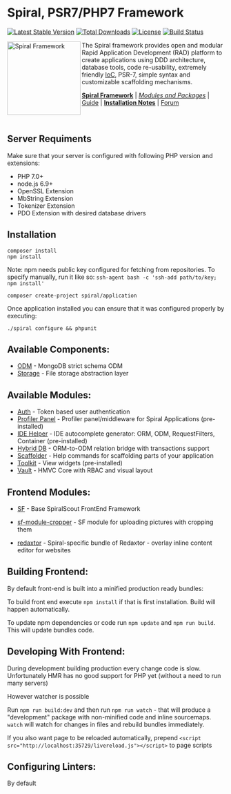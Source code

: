 Spiral, PSR7/PHP7 Framework
=======================
[![Latest Stable Version](https://poser.pugx.org/spiral/application/v/stable)](https://packagist.org/packages/spiral/application) [![Total Downloads](https://poser.pugx.org/spiral/application/downloads)](https://packagist.org/packages/spiral/application) [![License](https://poser.pugx.org/spiral/application/license)](https://packagist.org/packages/spiral/application) [![Build Status](https://travis-ci.org/spiral/application.svg?branch=master)](https://travis-ci.org/spiral/application)

<img src="https://raw.githubusercontent.com/spiral/guide/master/resources/logo.png" height="170px" alt="Spiral Framework" align="left"/>

The Spiral framework provides open and modular Rapid Application Development (RAD) platform to create applications using DDD architecture, database tools, code re-usability, extremely friendly [IoC](https://github.com/container-interop/container-interop), PSR-7, simple syntax and customizable scaffolding mechanisms. 

[**Spiral Framework**](https://github.com/spiral/spiral) | [*Modules and Packages*](https://github.com/spiral-modules) | [Guide](https://github.com/spiral/guide) | [**Installation Notes**](https://github.com/spiral/guide/blob/master/installation.md) | [Forum](https://groups.google.com/forum/#!forum/spiral-framework)
<br/><br/><br/>

Server Requiments
--------
Make sure that your server is configured with following PHP version and extensions:
* PHP 7.0+
* node.js 6.9+ 
* OpenSSL Extension
* MbString Extension
* Tokenizer Extension
* PDO Extension with desired database drivers

Installation
--------

```
composer install
npm install
```

Note: npm needs public key configured for fetching from repositories.
To specify manually, run it like so: `ssh-agent bash -c 'ssh-add path/to/key; npm install'`

```
composer create-project spiral/application
```

Once application installed you can ensure that it was configured properly by executing:
```
./spiral configure && phpunit
```

Available Components:
--------
- [ODM](https://github.com/spiral/odm) - MongoDB strict schema ODM
- [Storage](https://github.com/spiral/storage) - File storage abstraction layer

Available Modules:
--------
- [Auth](https://github.com/spiral-modules/auth) - Token based user authentication
- [Profiler Panel](https://github.com/spiral-modules/profiler) - Profiler panel/middleware for Spiral Applications (pre-installed)
- [IDE Helper](https://github.com/spiral-modules/ide-helper) - IDE autocomplete generator: ORM, ODM, RequestFilters, Container  (pre-installed)
- [Hybrid DB](https://github.com/spiral-modules/hybrid-db) - ORM-to-ODM relation bridge with transactions support
- [Scaffolder](https://github.com/spiral-modules/scaffolder) - Help commands for scaffolding parts of your application
- [Toolkit](https://github.com/spiral-modules/toolkit) - View widgets (pre-installed)
- [Vault](https://github.com/spiral-modules/vault) - HMVC Core with RBAC and visual layout

Frontend Modules:
--------

- [SF](https://github.com/sfjs/sf.js) - Base SpiralScout FrontEnd Framework
- [sf-module-cropper](https://github.com/sfjs/sf-module-cropper) - SF module for uploading pictures with cropping them

- [redaxtor](https://github.com/redaxtor/redaxtor-spiral-bridge) - Spiral-specific bundle of Redaxtor - overlay inline content editor for websites


Building Frontend:
--------

By default front-end is built into a minified production ready bundles:

To build front end execute `npm install` if that is first installation. Build will happen automatically.

To update npm dependencies or code run `npm update` and `npm run build`. This will update bundles code.


Developing With Frontend:
--------

During development building production every change code is slow. Unfortunately HMR has no good support for PHP yet (without a need to run many servers)
 
However watcher is possible

Run `npm run build:dev` and then run `npm run watch` - that will produce a "development" package with non-minified code and inline sourcemaps. `watch` will watch for changes in files and rebuild bundles immediately. 

If you also want page to be reloaded automatically, prepend `<script src="http://localhost:35729/livereload.js"></script>` to page scripts




Configuring Linters:
--------

By default